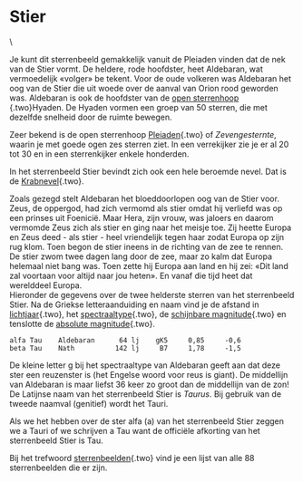 # Stier

\

Je kunt dit sterrenbeeld gemakkelijk vanuit de Pleiaden vinden dat de
nek van de Stier vormt. De heldere, rode hoofdster, heet Aldebaran, wat
vermoedelijk «volger» be tekent. Voor de oude volkeren was Aldebaran het
oog van de Stier die uit woede over de aanval van Orion rood geworden
was. Aldebaran is ook de hoofdster van de [open sterrenhoop\
](sterrenh.html){.two}Hyaden. De Hyaden vormen een groep van 50 sterren,
die met dezelfde snelheid door de ruimte bewegen.

Zeer bekend is de open sterrenhoop [Pleiaden](sterrenh.html){.two} of
*Zevengesternte*, waarin je met goede ogen zes sterren ziet. In een
verrekijker zie je er al 20 tot 30 en in een sterrenkijker enkele
honderden.

In het sterrenbeeld Stier bevindt zich ook een hele beroemde nevel. Dat
is de [Krabnevel](krabnevel.html){.two}.

Zoals gezegd stelt Aldebaran het bloeddoorlopen oog van de Stier voor.
Zeus, de oppergod, had zich vermomd als stier omdat hij verliefd was op
een prinses uit Foenicië. Maar Hera, zijn vrouw, was jaloers en daarom
vermomde Zeus zich als stier en ging naar het meisje toe. Zij heette
Europa en Zeus deed - als stier - heel vriendelijk tegen haar zodat
Europa op zijn rug klom. Toen begon de stier ineens in de richting van
de zee te rennen. De stier zwom twee dagen lang door de zee, maar zo
kalm dat Europa helemaal niet bang was. Toen zette hij Europa aan land
en hij zei: «Dit land zal voortaan voor altijd naar jou heten». En vanaf
die tijd heet dat werelddeel Europa.\
Hieronder de gegevens over de twee helderste sterren van het
sterrenbeeld Stier. Na de Griekse letteraanduiding en naam vind je de
afstand in [lichtjaar](lichtjaa.html){.two}, het
[spectraaltype](spectraa.html){.two}, de [schijnbare
magnitude](magnitud.html){.two} en tenslotte de [absolute
magnitude](absolute.html){.two}.

    alfa Tau    Aldebaran      64 lj    gK5     0,85     -0,6 
    beta Tau    Nath          142 lj     B7     1,78     -1,5 

De kleine letter g bij het spectraaltype van Aldebaran geeft aan dat
deze ster een reuzenster is (het Engelse woord voor reus is giant). De
middellijn van Aldebaran is maar liefst 36 keer zo groot dan de
middellijn van de zon! De Latijnse naam van het sterrenbeeld Stier is
*Taurus*. Bij gebruik van de tweede naamval (genitief) wordt het Tauri.

Als we het hebben over de ster alfa (a) van het sterrenbeeld Stier
zeggen we a Tauri of we schrijven a Tau want de officiële afkorting van
het sterrenbeeld Stier is Tau.

Bij het trefwoord [sterrenbeelden](sterrenb.html){.two} vind je een
lijst van alle 88 sterrenbeelden die er zijn.
